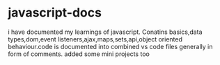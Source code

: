# javascript-docs
i have documented my learnings of javascript.
 Conatins basics,data types,dom,event listeners,ajax,maps,sets,api,object oriented behaviour.code is documented into combined vs code files generally in form of comments.  added some mini projects too

